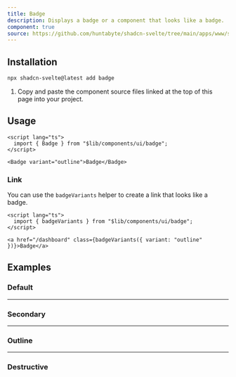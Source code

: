 ```yaml
---
title: Badge
description: Displays a badge or a component that looks like a badge.
component: true
source: https://github.com/huntabyte/shadcn-svelte/tree/main/apps/www/src/lib/registry/default/ui/badge
---
```


<script>
  import { ComponentPreview, ManualInstall } from '$lib/components/docs';
  import { BadgeDemo, BadgeDestructive, BadgeOutline, BadgeSecondary } from '@/registry/default/example'
</script>

<ComponentPreview name="badge-demo">

<div />

</ComponentPreview>

## Installation

```bash
npx shadcn-svelte@latest add badge
```

<ManualInstall>

1. Copy and paste the component source files linked at the top of this page into your project.

</ManualInstall>

## Usage

```svelte
<script lang="ts">
  import { Badge } from "$lib/components/ui/badge";
</script>
```

```svelte
<Badge variant="outline">Badge</Badge>
```

### Link

You can use the `badgeVariants` helper to create a link that looks like a badge.

```svelte
<script lang="ts">
  import { badgeVariants } from "$lib/components/ui/badge";
</script>

<a href="/dashboard" class={badgeVariants({ variant: "outline" })}>Badge</a>
```

## Examples

### Default

<ComponentPreview name="badge-demo">

<div />

</ComponentPreview>

---

### Secondary

<ComponentPreview name="badge-secondary">

<div />

</ComponentPreview>

---

### Outline

<ComponentPreview name="badge-outline">

<div />

</ComponentPreview>

---

### Destructive

<ComponentPreview name="badge-destructive">

<div />

</ComponentPreview>

